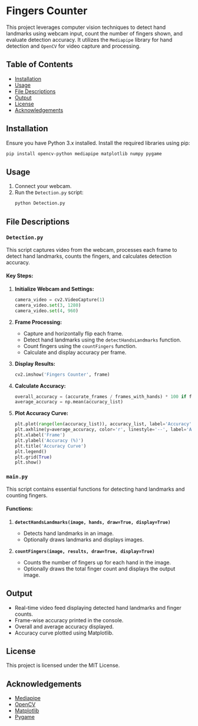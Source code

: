 # Fingers Counter

This project leverages computer vision techniques to detect hand landmarks using webcam input, count the number of fingers shown, and evaluate detection accuracy. It utilizes the `Mediapipe` library for hand detection and `OpenCV` for video capture and processing.

## Table of Contents
- [Installation](#installation)
- [Usage](#usage)
- [File Descriptions](#file-descriptions)
- [Output](#output)
- [License](#license)
- [Acknowledgements](#acknowledgements)

## Installation

Ensure you have Python 3.x installed. Install the required libraries using pip:
```bash
pip install opencv-python mediapipe matplotlib numpy pygame
```

## Usage

1. Connect your webcam.
2. Run the `Detection.py` script:
   ```bash
   python Detection.py
   ```

## File Descriptions

### `Detection.py`

This script captures video from the webcam, processes each frame to detect hand landmarks, counts the fingers, and calculates detection accuracy.

#### Key Steps:

1. **Initialize Webcam and Settings:**
   ```python
   camera_video = cv2.VideoCapture(1)
   camera_video.set(3, 1280)
   camera_video.set(4, 960)
   ```

2. **Frame Processing:**
   - Capture and horizontally flip each frame.
   - Detect hand landmarks using the `detectHandsLandmarks` function.
   - Count fingers using the `countFingers` function.
   - Calculate and display accuracy per frame.

3. **Display Results:**
   ```python
   cv2.imshow('Fingers Counter', frame)
   ```

4. **Calculate Accuracy:**
   ```python
   overall_accuracy = (accurate_frames / frames_with_hands) * 100 if frames_with_hands > 0 else 0
   average_accuracy = np.mean(accuracy_list)
   ```

5. **Plot Accuracy Curve:**
   ```python
   plt.plot(range(len(accuracy_list)), accuracy_list, label='Accuracy')
   plt.axhline(y=average_accuracy, color='r', linestyle='--', label='Average Accuracy')
   plt.xlabel('Frame')
   plt.ylabel('Accuracy (%)')
   plt.title('Accuracy Curve')
   plt.legend()
   plt.grid(True)
   plt.show()
   ```

### `main.py`

This script contains essential functions for detecting hand landmarks and counting fingers.

#### Functions:

1. **`detectHandsLandmarks(image, hands, draw=True, display=True)`**
   - Detects hand landmarks in an image.
   - Optionally draws landmarks and displays images.

2. **`countFingers(image, results, draw=True, display=True)`**
   - Counts the number of fingers up for each hand in the image.
   - Optionally draws the total finger count and displays the output image.

## Output

- Real-time video feed displaying detected hand landmarks and finger counts.
- Frame-wise accuracy printed in the console.
- Overall and average accuracy displayed.
- Accuracy curve plotted using Matplotlib.

## License

This project is licensed under the MIT License.

## Acknowledgements

- [Mediapipe](https://google.github.io/mediapipe/)
- [OpenCV](https://opencv.org/)
- [Matplotlib](https://matplotlib.org/)
- [Pygame](https://www.pygame.org/)
